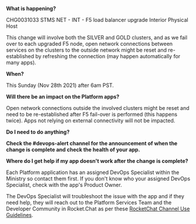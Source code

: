**What is happening?**

CHG0031033 STMS NET - INT - F5 load balancer upgrade Interior Physical Host

This change will involve both the SILVER and GOLD clusters, and as we fail over to each upgraded F5 node, open network connections between services on the clusters to the outside network might be reset and re-established by refreshing the connection (may happen automatically for many apps).

**When?**

This Sunday (Nov 28th 2021) after 6am PST.

**Will there be an impact on the Platform apps?**

Open network connections outside the involved clusters might be reset and need to be re-established after F5 fail-over is performed (this happens twice). Apps not relying on external connectivity will not be impacted.

**Do I need to do anything?**

**Check the #devops-alert channel for the announcement of when the change is complete and check the health of your app.**

**Where do I get help if my app doesn't work after the change is complete?**

Each Platform application has an assigned DevOps Specialist within the Ministry so contact them first. If you don't know who your assigned DevOps Specialist, check with the app's Product Owner.

The DevOps Specialist will troubleshoot the issue with the app and if they need help, they will reach out to the Platform Services Team and the Developer Community in Rocket.Chat as per these [RocketChat Channel Use Guidelines](
https://developer.gov.bc.ca/Getting-human-support-for-issues-not-covered-by-devops-requests).
